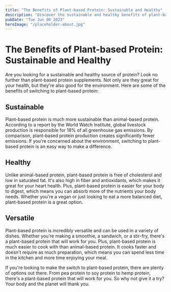 ```yaml
---
title: "The Benefits of Plant-based Protein: Sustainable and Healthy"
description: "Discover the sustainable and healthy benefits of plant-based protein supplements. Learn about the advantages of switching to plant-based protein for a healthier lifestyle."
pubDate: "Tue Jun 06 2023"
heroImage: "/placeholder-about.jpg"
---
```


# The Benefits of Plant-based Protein: Sustainable and Healthy

Are you looking for a sustainable and healthy source of protein? Look no further than plant-based protein supplements. Not only are they great for your health, but they&#39;re also good for the environment. Here are some of the benefits of switching to plant-based protein:

## Sustainable

Plant-based protein is much more sustainable than animal-based protein. According to a report by the World Watch Institute, global livestock production is responsible for 18% of all greenhouse gas emissions. By comparison, plant-based protein production creates significantly fewer emissions. If you&#39;re concerned about the environment, switching to plant-based protein is an easy way to make a difference.

## Healthy

Unlike animal-based protein, plant-based protein is free of cholesterol and low in saturated fat. It&#39;s also high in fiber and antioxidants, which makes it great for your heart health. Plus, plant-based protein is easier for your body to digest, which means you can absorb more of the nutrients your body needs. Whether you&#39;re a vegan or just looking to eat a more balanced diet, plant-based protein is a great option.

## Versatile

Plant-based protein is incredibly versatile and can be used in a variety of dishes. Whether you&#39;re making a smoothie, a sandwich, or a stir-fry, there&#39;s a plant-based protein that will work for you. Plus, plant-based protein is much easier to cook with than animal-based protein. It cooks faster and doesn&#39;t require as much preparation, which means you can spend less time in the kitchen and more time enjoying your meal.

If you&#39;re looking to make the switch to plant-based protein, there are plenty of options out there. From pea protein to soy protein to hemp protein, there&#39;s a plant-based protein that will work for you. So why not give it a try? Your body and the planet will thank you.